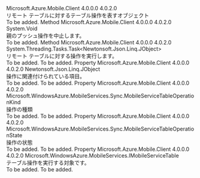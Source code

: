 <Type Name="IMobileServiceTableOperation" FullName="Microsoft.WindowsAzure.MobileServices.Sync.IMobileServiceTableOperation">
  <TypeSignature Language="C#" Value="public interface IMobileServiceTableOperation" />
  <TypeSignature Language="ILAsm" Value=".class public interface auto ansi abstract IMobileServiceTableOperation" />
  <TypeSignature Language="DocId" Value="T:Microsoft.WindowsAzure.MobileServices.Sync.IMobileServiceTableOperation" />
  <TypeSignature Language="VB.NET" Value="Public Interface IMobileServiceTableOperation" />
  <TypeSignature Language="F#" Value="type IMobileServiceTableOperation = interface" />
  <AssemblyInfo>
    <AssemblyName>Microsoft.Azure.Mobile.Client</AssemblyName>
    <AssemblyVersion>4.0.0.0</AssemblyVersion>
    <AssemblyVersion>4.0.2.0</AssemblyVersion>
  </AssemblyInfo>
  <Interfaces />
  <Docs>
    <summary>
            リモート テーブルに対するテーブル操作を表すオブジェクト
            </summary>
    <remarks>To be added.</remarks>
  </Docs>
  <Members>
    <Member MemberName="AbortPush">
      <MemberSignature Language="C#" Value="public void AbortPush ();" />
      <MemberSignature Language="ILAsm" Value=".method public hidebysig newslot virtual instance void AbortPush() cil managed" />
      <MemberSignature Language="DocId" Value="M:Microsoft.WindowsAzure.MobileServices.Sync.IMobileServiceTableOperation.AbortPush" />
      <MemberSignature Language="VB.NET" Value="Public Sub AbortPush ()" />
      <MemberSignature Language="F#" Value="abstract member AbortPush : unit -&gt; unit" Usage="iMobileServiceTableOperation.AbortPush " />
      <MemberType>Method</MemberType>
      <AssemblyInfo>
        <AssemblyName>Microsoft.Azure.Mobile.Client</AssemblyName>
        <AssemblyVersion>4.0.0.0</AssemblyVersion>
        <AssemblyVersion>4.0.2.0</AssemblyVersion>
      </AssemblyInfo>
      <ReturnValue>
        <ReturnType>System.Void</ReturnType>
      </ReturnValue>
      <Parameters />
      <Docs>
        <summary>
            親のプッシュ操作を中止します。
            </summary>
        <remarks>To be added.</remarks>
      </Docs>
    </Member>
    <Member MemberName="ExecuteAsync">
      <MemberSignature Language="C#" Value="public System.Threading.Tasks.Task&lt;Newtonsoft.Json.Linq.JObject&gt; ExecuteAsync ();" />
      <MemberSignature Language="ILAsm" Value=".method public hidebysig newslot virtual instance class System.Threading.Tasks.Task`1&lt;class Newtonsoft.Json.Linq.JObject&gt; ExecuteAsync() cil managed" />
      <MemberSignature Language="DocId" Value="M:Microsoft.WindowsAzure.MobileServices.Sync.IMobileServiceTableOperation.ExecuteAsync" />
      <MemberSignature Language="VB.NET" Value="Public Function ExecuteAsync () As Task(Of JObject)" />
      <MemberSignature Language="F#" Value="abstract member ExecuteAsync : unit -&gt; System.Threading.Tasks.Task&lt;Newtonsoft.Json.Linq.JObject&gt;" Usage="iMobileServiceTableOperation.ExecuteAsync " />
      <MemberType>Method</MemberType>
      <AssemblyInfo>
        <AssemblyName>Microsoft.Azure.Mobile.Client</AssemblyName>
        <AssemblyVersion>4.0.0.0</AssemblyVersion>
        <AssemblyVersion>4.0.2.0</AssemblyVersion>
      </AssemblyInfo>
      <ReturnValue>
        <ReturnType>System.Threading.Tasks.Task&lt;Newtonsoft.Json.Linq.JObject&gt;</ReturnType>
      </ReturnValue>
      <Parameters />
      <Docs>
        <summary>
            リモート テーブルに対する操作を実行します。
            </summary>
        <returns>To be added.</returns>
        <remarks>To be added.</remarks>
      </Docs>
    </Member>
    <Member MemberName="Item">
      <MemberSignature Language="C#" Value="public Newtonsoft.Json.Linq.JObject Item { get; set; }" />
      <MemberSignature Language="ILAsm" Value=".property instance class Newtonsoft.Json.Linq.JObject Item" />
      <MemberSignature Language="DocId" Value="P:Microsoft.WindowsAzure.MobileServices.Sync.IMobileServiceTableOperation.Item" />
      <MemberSignature Language="VB.NET" Value="Public Property Item As JObject" />
      <MemberSignature Language="F#" Value="member this.Item : Newtonsoft.Json.Linq.JObject with get, set" Usage="Microsoft.WindowsAzure.MobileServices.Sync.IMobileServiceTableOperation.Item" />
      <MemberType>Property</MemberType>
      <AssemblyInfo>
        <AssemblyName>Microsoft.Azure.Mobile.Client</AssemblyName>
        <AssemblyVersion>4.0.0.0</AssemblyVersion>
        <AssemblyVersion>4.0.2.0</AssemblyVersion>
      </AssemblyInfo>
      <ReturnValue>
        <ReturnType>Newtonsoft.Json.Linq.JObject</ReturnType>
      </ReturnValue>
      <Docs>
        <summary>
            操作に関連付けられている項目。
            </summary>
        <value>To be added.</value>
        <remarks>To be added.</remarks>
      </Docs>
    </Member>
    <Member MemberName="Kind">
      <MemberSignature Language="C#" Value="public Microsoft.WindowsAzure.MobileServices.Sync.MobileServiceTableOperationKind Kind { get; }" />
      <MemberSignature Language="ILAsm" Value=".property instance valuetype Microsoft.WindowsAzure.MobileServices.Sync.MobileServiceTableOperationKind Kind" />
      <MemberSignature Language="DocId" Value="P:Microsoft.WindowsAzure.MobileServices.Sync.IMobileServiceTableOperation.Kind" />
      <MemberSignature Language="VB.NET" Value="Public ReadOnly Property Kind As MobileServiceTableOperationKind" />
      <MemberSignature Language="F#" Value="member this.Kind : Microsoft.WindowsAzure.MobileServices.Sync.MobileServiceTableOperationKind" Usage="Microsoft.WindowsAzure.MobileServices.Sync.IMobileServiceTableOperation.Kind" />
      <MemberType>Property</MemberType>
      <AssemblyInfo>
        <AssemblyName>Microsoft.Azure.Mobile.Client</AssemblyName>
        <AssemblyVersion>4.0.0.0</AssemblyVersion>
        <AssemblyVersion>4.0.2.0</AssemblyVersion>
      </AssemblyInfo>
      <ReturnValue>
        <ReturnType>Microsoft.WindowsAzure.MobileServices.Sync.MobileServiceTableOperationKind</ReturnType>
      </ReturnValue>
      <Docs>
        <summary>
            操作の種類
            </summary>
        <value>To be added.</value>
        <remarks>To be added.</remarks>
      </Docs>
    </Member>
    <Member MemberName="State">
      <MemberSignature Language="C#" Value="public Microsoft.WindowsAzure.MobileServices.Sync.MobileServiceTableOperationState State { get; }" />
      <MemberSignature Language="ILAsm" Value=".property instance valuetype Microsoft.WindowsAzure.MobileServices.Sync.MobileServiceTableOperationState State" />
      <MemberSignature Language="DocId" Value="P:Microsoft.WindowsAzure.MobileServices.Sync.IMobileServiceTableOperation.State" />
      <MemberSignature Language="VB.NET" Value="Public ReadOnly Property State As MobileServiceTableOperationState" />
      <MemberSignature Language="F#" Value="member this.State : Microsoft.WindowsAzure.MobileServices.Sync.MobileServiceTableOperationState" Usage="Microsoft.WindowsAzure.MobileServices.Sync.IMobileServiceTableOperation.State" />
      <MemberType>Property</MemberType>
      <AssemblyInfo>
        <AssemblyName>Microsoft.Azure.Mobile.Client</AssemblyName>
        <AssemblyVersion>4.0.0.0</AssemblyVersion>
        <AssemblyVersion>4.0.2.0</AssemblyVersion>
      </AssemblyInfo>
      <ReturnValue>
        <ReturnType>Microsoft.WindowsAzure.MobileServices.Sync.MobileServiceTableOperationState</ReturnType>
      </ReturnValue>
      <Docs>
        <summary>
            操作の状態
            </summary>
        <value>To be added.</value>
        <remarks>To be added.</remarks>
      </Docs>
    </Member>
    <Member MemberName="Table">
      <MemberSignature Language="C#" Value="public Microsoft.WindowsAzure.MobileServices.IMobileServiceTable Table { get; }" />
      <MemberSignature Language="ILAsm" Value=".property instance class Microsoft.WindowsAzure.MobileServices.IMobileServiceTable Table" />
      <MemberSignature Language="DocId" Value="P:Microsoft.WindowsAzure.MobileServices.Sync.IMobileServiceTableOperation.Table" />
      <MemberSignature Language="VB.NET" Value="Public ReadOnly Property Table As IMobileServiceTable" />
      <MemberSignature Language="F#" Value="member this.Table : Microsoft.WindowsAzure.MobileServices.IMobileServiceTable" Usage="Microsoft.WindowsAzure.MobileServices.Sync.IMobileServiceTableOperation.Table" />
      <MemberType>Property</MemberType>
      <AssemblyInfo>
        <AssemblyName>Microsoft.Azure.Mobile.Client</AssemblyName>
        <AssemblyVersion>4.0.0.0</AssemblyVersion>
        <AssemblyVersion>4.0.2.0</AssemblyVersion>
      </AssemblyInfo>
      <ReturnValue>
        <ReturnType>Microsoft.WindowsAzure.MobileServices.IMobileServiceTable</ReturnType>
      </ReturnValue>
      <Docs>
        <summary>
            テーブル操作を実行する対象です。
            </summary>
        <value>To be added.</value>
        <remarks>To be added.</remarks>
      </Docs>
    </Member>
  </Members>
</Type>